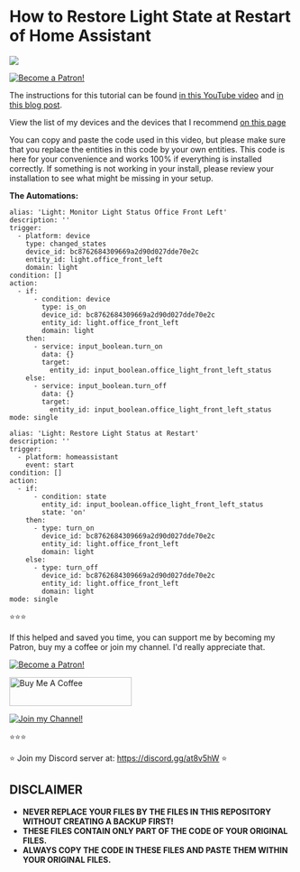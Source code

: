 # How to Restore Light State at Restart of  Home Assistant

<a href="https://youtu.be/m_fbo_Co-TU" target="_blank"><img src="https://github.com/smarthomejunkie/Home-Assistant-Tutorials/blob/master/How-To-Restore-Light-State-at-Restart-of-Home-Assistant/How-To-Restore-Light-State-At-Restart-Of-Home-Assistant-thumb.jpg?raw=true"></a>

<a href="https://www.patreon.com/bePatron?u=50155158" target="_blank"><img src="https://github.com/smarthomejunkie/Home-Assistant-Tutorials/blob/master/become-a-patron.png?raw=true" alt="Become a Patron!"></a>

The instructions for this tutorial can be found [in this YouTube video](https://youtu.be/SxEHslRKqrw) and [in this blog post](https://www.smarthomejunkie.net/how-to-restore-light-state-at-restart-of-home-assistant).

View the list of my devices and the devices that I recommend [on this page](https://github.com/smarthomejunkie/MyDevices/)

You can copy and paste the code used in this video, but please make sure that you replace the entities in this code by your own entities.
This code is here for your convenience and works 100% if everything is installed correctly. If something is not working in your install, please review your installation to see what might be missing in your setup.

**The Automations:**

```
alias: 'Light: Monitor Light Status Office Front Left'
description: ''
trigger:
  - platform: device
    type: changed_states
    device_id: bc8762684309669a2d90d027dde70e2c
    entity_id: light.office_front_left
    domain: light
condition: []
action:
  - if:
      - condition: device
        type: is_on
        device_id: bc8762684309669a2d90d027dde70e2c
        entity_id: light.office_front_left
        domain: light
    then:
      - service: input_boolean.turn_on
        data: {}
        target:
          entity_id: input_boolean.office_light_front_left_status
    else:
      - service: input_boolean.turn_off
        data: {}
        target:
          entity_id: input_boolean.office_light_front_left_status
mode: single
```

```
alias: 'Light: Restore Light Status at Restart'
description: ''
trigger:
  - platform: homeassistant
    event: start
condition: []
action:
  - if:
      - condition: state
        entity_id: input_boolean.office_light_front_left_status
        state: 'on'
    then:
      - type: turn_on
        device_id: bc8762684309669a2d90d027dde70e2c
        entity_id: light.office_front_left
        domain: light
    else:
      - type: turn_off
        device_id: bc8762684309669a2d90d027dde70e2c
        entity_id: light.office_front_left
        domain: light
mode: single

```

⭐⭐⭐

If this helped and saved you time, you can support me by becoming my Patron, buy my a coffee or join my channel. I'd really appreciate that.

<a href="https://www.patreon.com/bePatron?u=50155158" target="_blank"><img src="https://github.com/smarthomejunkie/Home-Assistant-Tutorials/blob/master/become-a-patron.png?raw=true" alt="Become a Patron!"></a>

<a href="https://www.buymeacoffee.com/smarthomejunkie" target="_blank"><img src="https://cdn.buymeacoffee.com/buttons/default-blue.png" alt="Buy Me A Coffee" height="51" width="217" ></a>

<a href="https://www.youtube.com/c/smarthomejunkie/join" target="_blank"><img src="https://github.com/smarthomejunkie/Home-Assistant-Tutorials/blob/master/Join-Logo.png?raw=true" alt="Join my Channel!"></a>

⭐⭐⭐

⭐ Join my Discord server at: https://discord.gg/at8v5hW ⭐


## DISCLAIMER
* **NEVER REPLACE YOUR FILES BY THE FILES IN THIS REPOSITORY WITHOUT CREATING A BACKUP FIRST!**
* **THESE FILES CONTAIN ONLY PART OF THE CODE OF YOUR ORIGINAL FILES.**
* **ALWAYS COPY THE CODE IN THESE FILES AND PASTE THEM WITHIN YOUR ORIGINAL FILES.**
